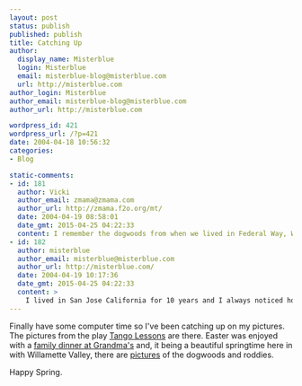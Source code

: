 ```yaml
---
layout: post
status: publish
published: publish
title: Catching Up
author:
  display_name: Misterblue
  login: Misterblue
  email: misterblue-blog@misterblue.com
  url: http://misterblue.com
author_login: Misterblue
author_email: misterblue-blog@misterblue.com
author_url: http://misterblue.com

wordpress_id: 421
wordpress_url: /?p=421
date: 2004-04-18 10:56:32
categories:
- Blog

static-comments:
- id: 181
  author: Vicki
  author_email: zmama@zmama.com
  author_url: http://zmama.f2o.org/mt/
  date: 2004-04-19 08:58:01
  date_gmt: 2015-04-25 04:22:33
  content: I remember the dogwoods from when we lived in Federal Way, WA (94-95).  Everything was sooooo green.  I miss that :)  Living in the SoCal desert is so different.
- id: 182
  author: misterblue
  author_email: misterblue@misterblue.com
  author_url: http://misterblue.com/
  date: 2004-04-19 10:17:36
  date_gmt: 2015-04-25 04:22:33
  content: >
    I lived in San Jose California for 10 years and I always noticed how green it was when I came home to Oregon.  I'm not the type to live in the desert.
---
```

<p>
Finally have some computer time so I've been catching up on my pictures.
The pictures from the play
<a href="http://pics.misterblue.com//20040409-Tango/">Tango Lessons</a> are there.
Easter was enjoyed with a 
<a href="http://pics.misterblue.com//20040411-Easter/">family dinner at Grandma's</a>
and, it being a beautiful springtime here in with
Willamette Valley,
there are 
<a href="http://pics.misterblue.com//20040417-Flowers/">pictures</a>
of the dogwoods and roddies.
</p>
<p>
Happy Spring.
</p>
